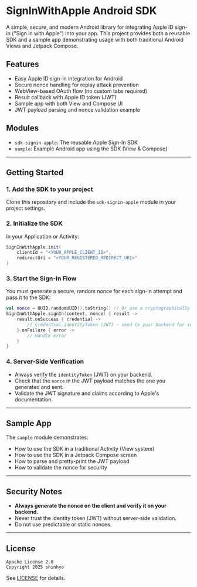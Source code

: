 # SignInWithApple Android SDK

A simple, secure, and modern Android library for integrating Apple ID sign-in ("Sign in with Apple")
into your app. This project provides both a reusable SDK and a sample app demonstrating usage with
both traditional Android Views and Jetpack Compose.

## Features

- Easy Apple ID sign-in integration for Android
- Secure nonce handling for replay attack prevention
- WebView-based OAuth flow (no custom tabs required)
- Result callback with Apple ID token (JWT)
- Sample app with both View and Compose UI
- JWT payload parsing and nonce validation example

## Modules

- `sdk-signin-apple`: The reusable Apple Sign-In SDK
- `sample`: Example Android app using the SDK (View & Compose)

---

## Getting Started

### 1. Add the SDK to your project

Clone this repository and include the `sdk-signin-apple` module in your project settings.

### 2. Initialize the SDK

In your Application or Activity:

```kotlin
SignInWithApple.init(
    clientId = "<YOUR_APPLE_CLIENT_ID>",
    redirectUri = "<YOUR_REGISTERED_REDIRECT_URI>"
)
```

### 3. Start the Sign-In Flow

You must generate a secure, random nonce for each sign-in attempt and pass it to the SDK:

```kotlin
val nonce = UUID.randomUUID().toString() // Or use a cryptographically secure generator
SignInWithApple.signIn(context, nonce) { result ->
    result.onSuccess { credential ->
        // credential.identityToken (JWT) - send to your backend for verification
    }.onFailure { error ->
        // Handle error
    }
}
```

### 4. Server-Side Verification

- Always verify the `identityToken` (JWT) on your backend.
- Check that the `nonce` in the JWT payload matches the one you generated and sent.
- Validate the JWT signature and claims according to Apple's documentation.

---

## Sample App

The `sample` module demonstrates:

- How to use the SDK in a traditional Activity (View system)
- How to use the SDK in a Jetpack Compose screen
- How to parse and pretty-print the JWT payload
- How to validate the nonce for security

---

## Security Notes

- **Always generate the nonce on the client and verify it on your backend.**
- Never trust the identity token (JWT) without server-side validation.
- Do not use predictable or static nonces.

---

## License

```
Apache License 2.0
Copyright 2025 shinhyo
```

See [LICENSE](LICENSE) for details.

